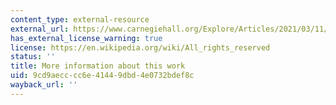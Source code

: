 ```yaml
---
content_type: external-resource
external_url: https://www.carnegiehall.org/Explore/Articles/2021/03/11/Five-Things-to-Know-About-Messiaens-Quartet-for-the-End-of-Time
has_external_license_warning: true
license: https://en.wikipedia.org/wiki/All_rights_reserved
status: ''
title: More information about this work
uid: 9cd9aecc-cc6e-4144-9dbd-4e0732bdef8c
wayback_url: ''
---
```

